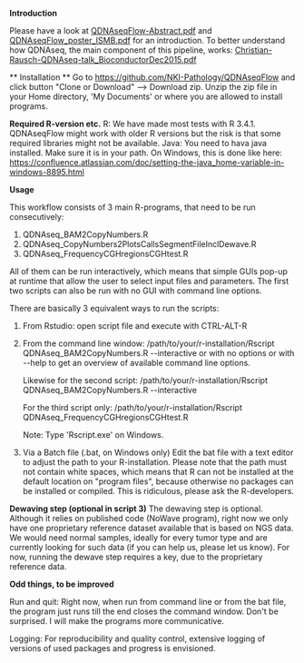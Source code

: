 **Introduction**

Please have a look at [QDNAseqFlow-Abstract.pdf](https://github.com/NKI-Pathology/QDNAseqFlow/blob/master/QDNAseqFlow-Abstract.pdf) and [QDNAseqFlow\_poster\_ISMB.pdf](https://github.com/NKI-Pathology/QDNAseqFlow/blob/master/QDNAseqFlow_poster_ISMB.pdf) for an introduction.
To better understand how QDNAseq, the main component of this pipeline, works: [Christian-Rausch-QDNAseq-talk\_BioconductorDec2015.pdf](https://github.com/NKI-Pathology/QDNAseqFlow/blob/master/Christian-Rausch-QDNAseq-talk_BioconductorDec2015.pdf)

** Installation **
Go to https://github.com/NKI-Pathology/QDNAseqFlow and click button "Clone or Download" --> Download zip.
Unzip the zip file in your Home directory, 'My Documents' or where you are allowed to install programs.

**Required R-version etc.**
R: We have made most tests with R 3.4.1. QDNAseqFlow might work with older R versions but the risk is that some required libraries might not be available.
Java: You need to hava java installed. Make sure it is in your path. On Windows, this is done like here: https://confluence.atlassian.com/doc/setting-the-java_home-variable-in-windows-8895.html

**Usage**

This workflow consists of 3 main R-programs, that need to be run consecutively:

1. QDNAseq\_BAM2CopyNumbers.R
2. QDNAseq\_CopyNumbers2PlotsCallsSegmentFileInclDewave.R
3. QDNAseq\_FrequencyCGHregionsCGHtest.R

All of them can be run interactively, which means that simple GUIs pop-up at runtime that allow the user to select input files and parameters. The first two scripts can also be run with no GUI with command line options.

There are basically 3 equivalent ways to run the scripts:

1. From Rstudio: open script file and execute with CTRL-ALT-R
2. From the command line window:
/path/to/your/r-installation/Rscript QDNAseq\_BAM2CopyNumbers.R --interactive
or with no options or with --help to get an overview of available command line options.

    Likewise for the second script:
    /path/to/your/r-installation/Rscript QDNAseq\_BAM2CopyNumbers.R --interactive

    For the third script only:
    /path/to/your/r-installation/Rscript QDNAseq\_FrequencyCGHregionsCGHtest.R

    Note: Type 'Rscript.exe' on Windows.

3. Via a Batch file (.bat, on Windows only)
Edit the bat file with a text editor to adjust the path to your R-installation. Please note that the path must not contain white spaces, which means that R can not be installed at the default location on "program files", because otherwise no packages can be installed or compiled. This is ridiculous, please ask the R-developers.

**Dewaving  step (optional in script 3)**
The dewaving step is optional. Although it relies on published code (NoWave program), right now we only have one proprietary reference dataset available that is based on NGS data. We would need normal samples, ideally for every tumor type and are currently looking for such data (if you can help us, please let us know). For now, running the dewave step requires a key, due to the proprietary reference data.

**Odd things, to be improved**

Run and quit: Right now, when run from command line or from the bat file, the program just runs till the end closes the command window. Don&#39;t be surprised. I will make the programs more communicative.

Logging: For reproducibility and quality control, extensive logging of versions of used packages and progress is envisioned.
